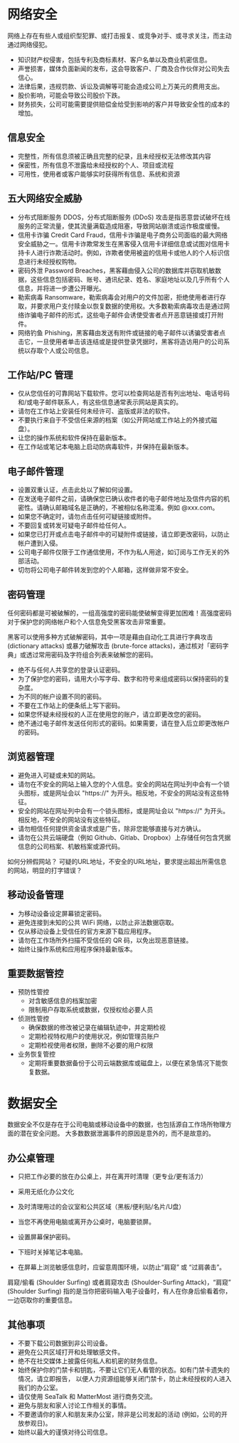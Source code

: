 # 网络安全
网络上存在有些人或组织型犯罪、或打击报复、或竞争对手、或寻求关注，而主动通过网络侵犯。

+ 知识财产权侵害，包括专利及商标素材、客户名单以及商业机密信息。
+ 声誉损害，媒体负面新闻的发布，这会导致客户、厂商及合作伙伴对公司失去信心。
+ 法律后果，违规罚款、诉讼及调解等可能会造成公司上万美元的费用支出。
+ 股价影响，可能会导致公司股价下跌。
+ 财务损失，公司可能需要提供赔偿金给受到影响的客户并导致安全性的成本的增加。

## 信息安全

+ 完整性，所有信息须被正确且完整的纪录，且未经授权无法修改其内容
+ 保密性，所有信息不泄露给未经授权的个人、项目或流程
+ 可用性，使用者或客户能够实时获得所有信息、系统和资源

## 五大网络安全威胁
+ 分布式阻断服务 DDOS，分布式阻断服务 (DDoS) 攻击是指恶意尝试破坏在线服务的正常流量，使其流量满载造成阻塞，导致网站崩溃或运作极度缓慢。
+ 信用卡诈骗 Credit Card Fraud，信用卡诈骗是电子商务公司面临的最大网络安全威胁之一。信用卡诈欺常发生在黑客侵入信用卡详细信息或试图对信用卡持卡人进行诈欺活动时。例如，诈欺者使用被盗的信用卡或他人的个人标识信息进行未经授权购物。
+ 密码外泄 Password Breaches，黑客藉由侵入公司的数据库并窃取机敏数据，这些信息包括密码、账号、通讯纪录、姓名、家庭地址以及几乎所有个人信息，并将进一步遭公开曝光。
+ 勒索病毒 Ransomware，勒索病毒会对用户的文件加密，拒绝使用者进行存取，并要求用户支付赎金以恢复数据的使用权。大多数勒索病毒攻击是通过网络诈骗电子邮件的形式，这些电子邮件会诱使受害者点开恶意链接或打开附件。
+ 网络钓鱼 Phishing，黑客藉由发送有附件或链接的电子邮件以诱骗受害者点击它，一旦使用者单击该连结或是提供登录凭据时，黑客将造访用户的公司系统以存取个人或公司信息。


## 工作站/PC 管理
+ 仅从您信任的可靠网站下载软件。您可以检查网站是否有列出地址、电话号码和/或电子邮件联系人，有这些信息通常表示网站是真实的。
+ 请勿在工作站上安装任何未经许可、盗版或非法的软件。
+ 不要执行来自于不受信任来源的档案（如公开网站或工作站上的外接式磁盘）。 
+ 让您的操作系统和软件保持在最新版本。
+ 在工作站或笔记本电脑上启动防病毒软件，并保持在最新版本。

## 电子邮件管理
+ 设置双重认证，点击此处以了解如何设置。
+ 在发送电子邮件之前，请确保您已确认收件者的电子邮件地址及信件内容的机密性。请确认邮箱域名是正确的，不被相似名称混淆。例如 @xxx.com。
+ 如果您不确定时，请勿点击任何可疑链接或附件。 
+ 不要回复或转发可疑电子邮件给任何人。
+ 如果您已打开或点击电子邮件中的可疑附件或链接，请立即更改密码，以防止帐户遭到入侵。
+ 公司电子邮件仅限于工作通信使用，不作为私人用途，如订阅与工作无关的外部活动。  
+ 切勿将公司电子邮件转发到您的个人邮箱，这样做非常不安全。

## 密码管理
任何密码都是可被破解的，一组高强度的密码能使破解变得更加困难！高强度密码对于保护您的网络帐户和个人信息免受黑客攻击非常重要。

黑客可以使用多种方式破解密码，其中一项是藉由自动化工具进行字典攻击 (dictionary attacks) 或暴力破解攻击 (brute-force attacks)，通过核对「密码字典」或透过常用密码及字符组合列表来破解您的密码。

+ 绝不与任何人共享您的登录认证密码。
+ 为了保护您的密码，请用大小写字母、数字和符号来组成密码以保持密码的复杂度。 
+ 为不同的帐户设置不同的密码。
+ 不要在工作站上的便条纸上写下密码。
+ 如果您怀疑未经授权的人正在使用您的账户，请立即更改您的密码。  
+ 绝不通过电子邮件发送任何形式的密码。如果需要，请在登入后立即更改帐户的密码。

## 浏览器管理
+ 避免进入可疑或未知的网站。
+ 请勿在不安全的网站上输入您的个人信息。安全的网站在网址列中会有一个锁头图标，或是网址会以 "https://" 为开头。相反地，不安全的网站没有这些特征。
+ 安全的网站在网址列中会有一个锁头图标，或是网址会以 "https://" 为开头。相反地，不安全的网站没有这些特征。
+ 请勿相信任何提供资金请求或是广告，除非您能够直接与对方确认。 
+ 请勿在公共云端硬盘（例如 Github、Gitlab、Dropbox）上存储任何包含凭据信息的公司档案、机敏档案或源代码。

如何分辨假网站？
可疑的URL地址，不安全的URL地址，要求提出超出所需信息的网站，明显的打字错误？

## 移动设备管理
+ 为移动设备设定屏幕锁定密码。
+ 避免连接到未知的公共 WiFi 网络，以防止非法数据窃取。
+ 仅从移动设备上受信任的官方来源下载应用程序。
+ 请勿在工作场所外扫描不受信任的 QR 码，以免出现恶意链接。
+ 始终让操作系统和应用程序保持最新版本。

## 重要数据管控
+ 预防性管控
  + 对含敏感信息的档案加密
  + 限制用户存取系统或数据，仅授权给必要人员
+ 侦测性管控
  + 确保数据的修改被记录在编辑轨迹中，并定期检视
  + 定期检视特权用户的使用状况，例如管理员账户
  + 定期检视使用者权限，删除不必要的用户权限
+ 业务恢复管控
  + 定期将重要数据备份于公司云端数据库或磁盘上，以便在紧急情况下能恢复数据。



# 数据安全
数据安全不仅是存在于公司电脑或移动设备中的数据，也包括源自工作场所物理方面的潜在安全问题。
大多数数据泄漏事件的原因是意外的，而不是故意的。
## 办公桌管理
+ 只把工作必要的放在办公桌上，并在离开时清理（更专业/更有活力）
+ 采用无纸化办公文化
+ 及时清理用过的会议室和公共区域（黑板/便利贴/名片/U盘）


+ 当您不再使用电脑或离开办公桌时，电脑要锁屏。
+ 设置屏幕保护密码。
+ 下班时关掉笔记本电脑。
+ 在屏幕上浏览敏感信息时，应留意周围环境，以防止“肩窥” 或 “过肩袭击”。

肩窥/偷看 (Shoulder Surfing) 或者肩窥攻击 (Shoulder-Surfing Attack)，“肩窥” (Shoulder Surfing) 指的是当你把密码输入电子设备时，有人在你身后偷看着你，一边窃取你的重要信息。

## 其他事项
+ 不要下载公司数据到非公司设备。
+ 避免在公共区域打开和处理敏感文件。
+ 绝不在社交媒体上披露任何私人和机密的财务信息。
+ 始终保护你的门禁卡和钥匙，不要让它们无人看管的状态。如有门禁卡遗失的情况，请立即报告， 以便人力资源组能够关闭门禁卡，防止未经授权的人进入我们的办公室。
+ 请仅使用 SeaTalk 和 MatterMost 进行商务交流。
+ 避免与朋友和家人讨论工作相关的事情。
+ 不要邀请你的家人和朋友来办公室，除非是公司发起的活动 (例如，公司的开放参观日)。
+ 始终以最大的谨慎对待公司信息。